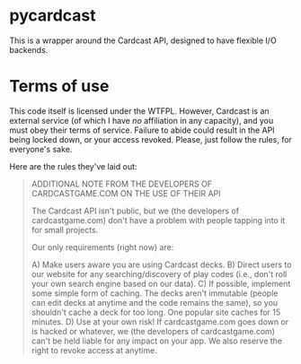 # pycardcast

This is a wrapper around the Cardcast API, designed to have flexible I/O
backends.

# Terms of use

This code itself is licensed under the WTFPL. However, Cardcast is an external
service (of which I have *no* affiliation in any capacity), and you must obey
their terms of service. Failure to abide could result in the API being locked
down, or your access revoked. Please, just follow the rules, for everyone's
sake.

Here are the rules they've laid out:

> ADDITIONAL NOTE FROM THE DEVELOPERS OF CARDCASTGAME.COM ON THE USE OF THEIR
> API
> 
> The Cardcast API isn't public, but we (the developers of cardcastgame.com)
> don't have a problem with people tapping into it for small projects.
> 
> Our only requirements (right now) are:
> 
> A) Make users aware you are using Cardcast decks.
> B) Direct users to our website for any searching/discovery of play codes
>    (i.e., don't roll your own search engine based on our data).
> C) If possible, implement some simple form of caching. The decks aren't
>    immutable (people can edit decks at anytime and the code remains the
>    same), so you shouldn't cache a deck for too long. One popular site caches
>    for 15 minutes.
> D) Use at your own risk! If cardcastgame.com goes down or is hacked or
>    whatever, we (the developers of cardcastgame.com) can't be held liable for
>    any impact on your app. We also reserve the right to revoke access at
>    anytime. 

